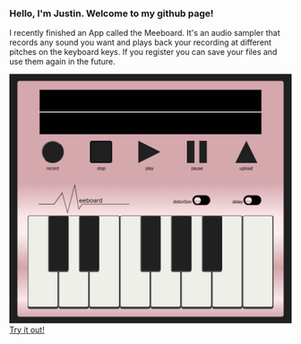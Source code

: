 ### Hello, I'm Justin. Welcome to my github page!



I recently finished an App called the Meeboard. It's an audio sampler that records any sound you want and plays back your recording at different pitches on the keyboard keys. If you register you can save your files and use them again in the future.

<img src="./images/meeboard.png">
<a href = "https://fast-oasis-59176-b290032bbf92.herokuapp.com/#/user">Try it out!</a>
